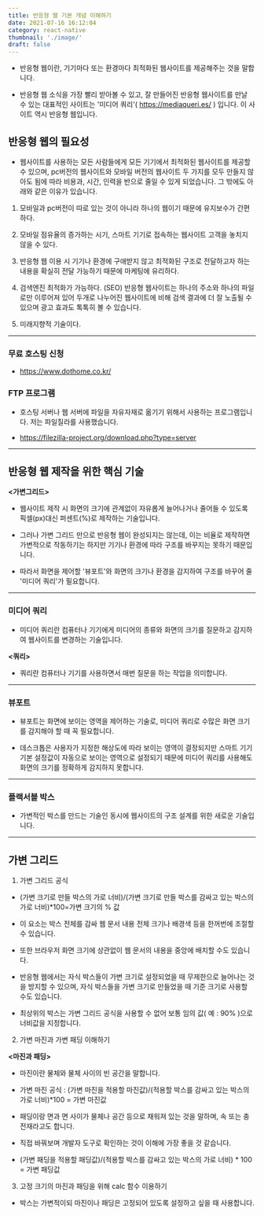 ```yaml
---
title: 반응형 웹 기본 개념 이해하기
date: 2021-07-16 16:12:04
category: react-native
thumbnail: './image/'
draft: false
---
```


- 반응형 웹이란, 기기마다 또는 환경마다 최적화된 웹사이트를 제공해주는 것을 말합니다. 

- 반응형 웹 소식을 가장 빨리 받아볼 수 있고, 잘 만들어진 반응형 웹사이트를 만날 수 있는 대표적인 사이트는 '미디어 쿼리'( https://mediaqueri.es/ ) 입니다. 이 사이트 역시 반응형 웹입니다. 

## 반응형 웹의 필요성

- 웹사이트를 사용하는 모든 사람들에게 모든 기기에서 최적화된 웹사이트를 제공할 수 있으며, pc버전의 웹사이트와 모바일 버전의 웹사이트 두 가지를 모두 만들지 않아도 됨에 따라 비용과, 시간, 인력을 반으로 줄일 수 있게 되었습니다. 그 밖에도 아래와 같은 이유가 있습니다. 

1. 모바일과 pc버전이 따로 있는 것이 아니라 하나의 웹이기 때문에 유지보수가 간편하다. 

2. 모바일 점유율의 증가하는 시기, 스마트 기기로 접속하는 웹사이트 고객을 놓치지 않을 수 있다. 

3. 반응형 웹 이용 시 기기나 환경에 구애받지 않고 최적화된 구조로 전달하고자 하는 내용을 확실히 전달 가능하기 때문에 마케팅에 유리하다. 

4. 검색엔진 최적화가 가능하다. (SEO) 반응형 웹사이트는 하나의 주소와 하나의 파일로만 이루어져 있어 두개로 나누어진 웹사이트에 비해 검색 결과에 더 잘 노출될 수 있으며 광고 효과도 톡톡히 볼 수 있습니다. 

5. 미래지향적 기술이다. 

<hr/>

### 무료 호스팅 신청
- https://www.dothome.co.kr/

### FTP 프로그램
- 호스팅 서버나 웹 서버에 파일을 자유자재로 옮기기 위해서 사용하는 프로그램입니다. 저는 파일질라를 사용했습니다. 

- https://filezilla-project.org/download.php?type=server

<hr/>

## 반응형 웹 제작을 위한 핵심 기술

**<가변그리드>**

- 웹사이트 제작 시 화면의 크기에 관계없이 자유롭게 늘어나거나 줄어들 수 있도록 픽셀(px)대신 퍼센트(%)로 제작하는 기술입니다. 

- 그러나 가변 그리드 만으로 반응형 웹이 완성되지는 않는데, 이는 비율로 제작하면 가변적으로 작동하기는 하지만 기기나 환경에 따라 구조를 바꾸지는 못하기 때문입니다. 

- 따라서 화면을 제어할 '뷰포트'와 화면의 크기나 환경을 감지하여 구조를 바꾸어 줄 '미디어 쿼리'가 필요합니다. 

<hr/>

### 미디어 쿼리

- 미디어 쿼리란 컴퓨터나 기기에게 미디어의 종류와 화면의 크기를 질문하고 감지하여 웹사이트를 변경하는 기술입니다. 

**<쿼리>**

- 쿼리란 컴퓨터나 기기를 사용하면서 매번 질문을 하는 작업을 의미합니다. 

<hr/>

### 뷰포트

- 뷰포트는 화면에 보이는 영역을 제어하는 기술로, 미디어 쿼리로 수많은 화면 크기를 감지해야 할 때 꼭 필요합니다. 

- 데스크톱은 사용자가 지정한 해상도에 따라 보이는 영역이 결정되지만 스마트 기기 기본 설정값이 자동으로 보이는 영역으로 설정되기 때문에 미디어 쿼리를 사용해도 화면의 크기를 정확하게 감지하지 못합니다. 

<hr/>

### 플랙서블 박스

- 가변적인 박스를 만드는 기술인 동시에 웹사이트의 구조 설계를 위한 새로운 기술입니다. 

<hr/>

## 가변 그리드

1. 가변 그리드 공식

- (가변 크기로 만들 박스의 가로 너비)/(가변 크기로 만들 박스를 감싸고 있는 박스의 가로 너비)*100=가변 크기의 % 값

**<wrap>**

- 이 요소는 박스 전체를 감싸 웹 문서 내용 전체 크기나 배경색 등을 한꺼번에 조절할 수 있습니다. 

- 또한 브라우저 화면 크기에 상관없이 웹 문서의 내용을 중앙에 배치할 수도 있습니다. 

- 반응형 웹에서는 자식 박스들이 가변 크기로 설정되었을 때 무제한으로 늘어나는 것을 방지할 수 있으며, 자식 박스들을 가변 크기로 만들었을 때 기준 크기로 사용할 수도 있습니다. 

- 최상위의 박스는 가변 그리드 공식을 사용할 수 없어 보통 임의 값( 예 : 90% )으로 너비값을 지정합니다. 

2. 가변 마진과 가변 패딩 이해하기

**<마진과 패딩>**

- 마진이란 물체와 물체 사이의 빈 공간을 말합니다. 

- 가변 마진 공식 : (가변 마진을 적용할 마진값)/(적용할 박스를 감싸고 있는 박스의 가로 너비)*100 = 가변 마진값

- 패딩이랑 면과 면 사이가 물체나 공간 등으로 채워져 있는 것을 말하며, 속 또는 충전재라고도 합니다. 

- 직접 바꿔보며 개발자 도구로 확인하는 것이 이해에 가장 좋을 것 같습니다. 

- (가변 패딩을 적용할 패딩값)/(적용할 박스를 감싸고 있는 박스의 가로 너비) * 100 = 가변 패딩값

3. 고정 크기의 마진과 패딩을 위해 calc 함수 이용하기

- 박스는 가변적이되 마진이나 패딩은 고정되어 있도록 설정하고 싶을 때 사용합니다. 
